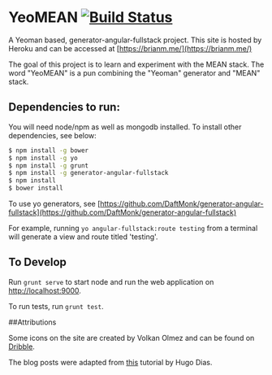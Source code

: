 YeoMEAN [![Build Status](https://travis-ci.org/bman4789/YeoMEAN.svg?branch=master)](https://travis-ci.org/bman4789/YeoMEAN)
=======

A Yeoman based, generator-angular-fullstack project.
This site is hosted by Heroku and can be accessed at [https://brianm.me/](https://brianm.me/)

The goal of this project is to learn and experiment with the MEAN stack. The word "YeoMEAN" is a pun combining the "Yeoman" generator and "MEAN" stack.

## Dependencies to run:

You will need node/npm as well as mongodb installed. To install other dependencies, see below:

```sh
$ npm install -g bower
$ npm install -g yo
$ npm install -g grunt
$ npm install -g generator-angular-fullstack
$ npm install
$ bower install
```

To use yo generators, see [https://github.com/DaftMonk/generator-angular-fullstack](https://github.com/DaftMonk/generator-angular-fullstack)

For example, running ```yo angular-fullstack:route testing``` from a terminal will generate a view and route titled 'testing'.

## To Develop

Run ```grunt serve``` to start node and run the web application on [http://localhost:9000](http://localhost:9000).

To run tests, run ```grunt test```.

##Attributions

Some icons on the site are created by Volkan Olmez and can be found on [Dribble](https://dribbble.com/shots/1605630-60-Social-media-icons-set-PSD).

The blog posts were adapted from [this](http://hugodias.github.io/angularjs/markdown/blog/creating-a-markdown-blog-using-angular-js/) tutorial by Hugo Dias.
